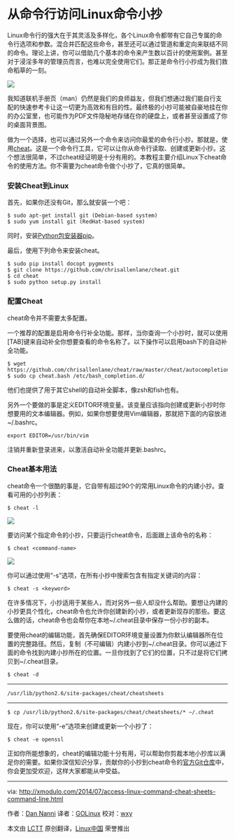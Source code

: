 从命令行访问Linux命令小抄
================================================================================
Linux命令行的强大在于其灵活及多样化，各个Linux命令都带有它自己专属的命令行选项和参数。混合并匹配这些命令，甚至还可以通过管道和重定向来联结不同的命令。理论上讲，你可以借助几个基本的命令来产生数以百计的使用案例。甚至对于浸淫多年的管理员而言，也难以完全使用它们。那正是命令行小抄成为我们救命稻草的一刻。

[![](https://farm6.staticflickr.com/5562/14752051134_5a7c3d2aa4_z.jpg)][1]

我知道联机手册页（man）仍然是我们的良师益友，但我们想通过我们能自行支配的快速参考卡让这一切更为高效和有目的性。最终极的小抄可能被自豪地挂在你的办公室里，也可能作为PDF文件隐秘地存储在你的硬盘上，或者甚至设置成了你的桌面背景图。

做为一个选择，也可以通过另外一个命令来访问你最爱的命令行小抄。那就是，使用[cheat][2]。这是一个命令行工具，它可以让你从命令行读取、创建或更新小抄。这个想法很简单，不过cheat经证明是十分有用的。本教程主要介绍Linux下cheat命令的使用方法。你不需要为cheat命令做个小抄了，它真的很简单。

### 安装Cheat到Linux ###

首先，如果你还没有Git，那么就安装一个吧：

    $ sudo apt-get install git (Debian-based system)
    $ sudo yum install git (RedHat-based system)

同时，安装[Python包安装器pip][3]。

最后，使用下列命令来安装cheat。

    $ sudo pip install docopt pygments
    $ git clone https://github.com/chrisallenlane/cheat.git
    $ cd cheat
    $ sudo python setup.py install 

### 配置Cheat ###

cheat命令并不需要太多配置。

一个推荐的配置是启用命令行补全功能。那样，当你查询一个小抄时，就可以使用[TAB]键来自动补全你想要查看的命令名称了。以下操作可以启用bash下的自动补全功能。

    $ wget https://github.com/chrisallenlane/cheat/raw/master/cheat/autocompletion/cheat.bash
    $ sudo cp cheat.bash /etc/bash_completion.d/

他们也提供了用于其它shell的自动补全脚本，像zsh和fish也有。

另外一个要做的事是定义EDITOR环境变量。该变量应该指向创建或更新小抄时你想要用的文本编辑器。例如，如果你想要使用Vim编辑器，那就把下面的内容放进~/.bashrc。

    export EDITOR=/usr/bin/vim

注销并重新登录进来，以激活自动补全功能并更新.bashrc。

### Cheat基本用法 ###

cheat命令一个很酷的事是，它自带有超过90个的常用Linux命令的内建小抄。查看可用的小抄列表：

    $ cheat -l 

![](https://farm3.staticflickr.com/2932/14754370585_7133cbbc8c_z.jpg)

要访问某个指定命令的小抄，只要运行cheat命令，后面跟上该命令的名称：

    $ cheat <command-name> 

![](https://farm4.staticflickr.com/3899/14567722899_8b86c312ca_z.jpg)

你可以通过使用“-s”选项，在所有小抄中搜索包含有指定关键词的内容：

    $ cheat -s <keyword> 

在许多情况下，小抄适用于某些人，而对另外一些人却没什么帮助。要想让内建的小抄更具个性化，cheat命令也允许你创建新的小抄，或者更新现存的那些。要这么做的话，cheat命令也会帮你在本地~/.cheat目录中保存一份小抄的副本。

要使用cheat的编辑功能，首先确保EDITOR环境变量设置为你默认编辑器所在位置的完整路径。然后，复制（不可编辑）内建小抄到~/.cheat目录。你可以通过下面的命令找到内建小抄所在的位置。一旦你找到了它们的位置，只不过是将它们拷贝到~/.cheat目录。

    $ cheat -d 

----------

    /usr/lib/python2.6/site-packages/cheat/cheatsheets

----------

    $ cp /usr/lib/python2.6/site-packages/cheat/cheatsheets/* ~/.cheat

现在，你可以使用“-e”选项来创建或更新一个小抄了：

    $ cheat -e openssl 

正如你所能想象的，cheat的编辑功能十分有用，可以帮助你剪裁本地小抄库以满足你的需要。如果你深信知识分享，贡献你的小抄到cheat命令的[官方Git仓库][4]中，你会更加受欢迎，这样大家都能从中受益。

--------------------------------------------------------------------------------

via: http://xmodulo.com/2014/07/access-linux-command-cheat-sheets-command-line.html

作者：[Dan Nanni][a]
译者：[GOLinux](https://github.com/GOLinux)
校对：[wxy](https://github.com/wxy)

本文由 [LCTT](https://github.com/LCTT/TranslateProject) 原创翻译，[Linux中国](http://linux.cn/) 荣誉推出

[a]:http://xmodulo.com/author/nanni
[1]:http://xkcd.com/1168/
[2]:https://github.com/chrisallenlane/cheat
[3]:http://ask.xmodulo.com/install-pip-linux.html
[4]:https://github.com/chrisallenlane/cheat
